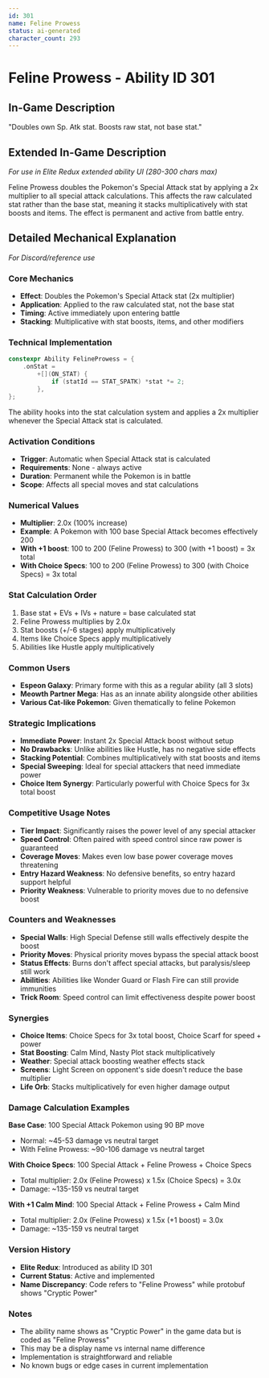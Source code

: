 ```yaml
---
id: 301
name: Feline Prowess
status: ai-generated
character_count: 293
---
```


# Feline Prowess - Ability ID 301

## In-Game Description
"Doubles own Sp. Atk stat. Boosts raw stat, not base stat."

## Extended In-Game Description
*For use in Elite Redux extended ability UI (280-300 chars max)*

Feline Prowess doubles the Pokemon's Special Attack stat by applying a 2x multiplier to all special attack calculations. This affects the raw calculated stat rather than the base stat, meaning it stacks multiplicatively with stat boosts and items. The effect is permanent and active from battle entry.

## Detailed Mechanical Explanation
*For Discord/reference use*

### Core Mechanics
- **Effect**: Doubles the Pokemon's Special Attack stat (2x multiplier)
- **Application**: Applied to the raw calculated stat, not the base stat
- **Timing**: Active immediately upon entering battle
- **Stacking**: Multiplicative with stat boosts, items, and other modifiers

### Technical Implementation
```cpp
constexpr Ability FelineProwess = {
    .onStat =
        +[](ON_STAT) {
            if (statId == STAT_SPATK) *stat *= 2;
        },
};
```

The ability hooks into the stat calculation system and applies a 2x multiplier whenever the Special Attack stat is calculated.

### Activation Conditions
- **Trigger**: Automatic when Special Attack stat is calculated
- **Requirements**: None - always active
- **Duration**: Permanent while the Pokemon is in battle
- **Scope**: Affects all special moves and stat calculations

### Numerical Values
- **Multiplier**: 2.0x (100% increase)
- **Example**: A Pokemon with 100 base Special Attack becomes effectively 200
- **With +1 boost**: 100 to 200 (Feline Prowess) to 300 (with +1 boost) = 3x total
- **With Choice Specs**: 100 to 200 (Feline Prowess) to 300 (with Choice Specs) = 3x total

### Stat Calculation Order
1. Base stat + EVs + IVs + nature = base calculated stat
2. Feline Prowess multiplies by 2.0x
3. Stat boosts (+/-6 stages) apply multiplicatively
4. Items like Choice Specs apply multiplicatively
5. Abilities like Hustle apply multiplicatively

### Common Users
- **Espeon Galaxy**: Primary forme with this as a regular ability (all 3 slots)
- **Meowth Partner Mega**: Has as an innate ability alongside other abilities
- **Various Cat-like Pokemon**: Given thematically to feline Pokemon

### Strategic Implications
- **Immediate Power**: Instant 2x Special Attack boost without setup
- **No Drawbacks**: Unlike abilities like Hustle, has no negative side effects
- **Stacking Potential**: Combines multiplicatively with stat boosts and items
- **Special Sweeping**: Ideal for special attackers that need immediate power
- **Choice Item Synergy**: Particularly powerful with Choice Specs for 3x total boost

### Competitive Usage Notes
- **Tier Impact**: Significantly raises the power level of any special attacker
- **Speed Control**: Often paired with speed control since raw power is guaranteed
- **Coverage Moves**: Makes even low base power coverage moves threatening
- **Entry Hazard Weakness**: No defensive benefits, so entry hazard support helpful
- **Priority Weakness**: Vulnerable to priority moves due to no defensive boost

### Counters and Weaknesses
- **Special Walls**: High Special Defense still walls effectively despite the boost
- **Priority Moves**: Physical priority moves bypass the special attack boost
- **Status Effects**: Burns don't affect special attacks, but paralysis/sleep still work
- **Abilities**: Abilities like Wonder Guard or Flash Fire can still provide immunities
- **Trick Room**: Speed control can limit effectiveness despite power boost

### Synergies
- **Choice Items**: Choice Specs for 3x total boost, Choice Scarf for speed + power
- **Stat Boosting**: Calm Mind, Nasty Plot stack multiplicatively
- **Weather**: Special attack boosting weather effects stack
- **Screens**: Light Screen on opponent's side doesn't reduce the base multiplier
- **Life Orb**: Stacks multiplicatively for even higher damage output

### Damage Calculation Examples
**Base Case**: 100 Special Attack Pokemon using 90 BP move
- Normal: ~45-53 damage vs neutral target
- With Feline Prowess: ~90-106 damage vs neutral target

**With Choice Specs**: 100 Special Attack + Feline Prowess + Choice Specs
- Total multiplier: 2.0x (Feline Prowess) x 1.5x (Choice Specs) = 3.0x
- Damage: ~135-159 vs neutral target

**With +1 Calm Mind**: 100 Special Attack + Feline Prowess + Calm Mind
- Total multiplier: 2.0x (Feline Prowess) x 1.5x (+1 boost) = 3.0x
- Damage: ~135-159 vs neutral target

### Version History
- **Elite Redux**: Introduced as ability ID 301
- **Current Status**: Active and implemented
- **Name Discrepancy**: Code refers to "Feline Prowess" while protobuf shows "Cryptic Power"

### Notes
- The ability name shows as "Cryptic Power" in the game data but is coded as "Feline Prowess"
- This may be a display name vs internal name difference
- Implementation is straightforward and reliable
- No known bugs or edge cases in current implementation